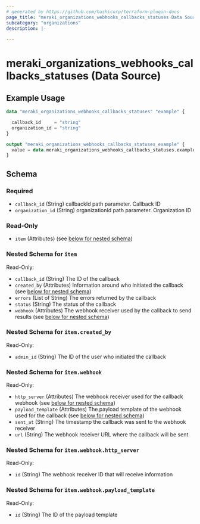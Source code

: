 ```yaml
---
# generated by https://github.com/hashicorp/terraform-plugin-docs
page_title: "meraki_organizations_webhooks_callbacks_statuses Data Source - terraform-provider-meraki"
subcategory: "organizations"
description: |-
  
---
```


# meraki_organizations_webhooks_callbacks_statuses (Data Source)



## Example Usage

```terraform
data "meraki_organizations_webhooks_callbacks_statuses" "example" {

  callback_id     = "string"
  organization_id = "string"
}

output "meraki_organizations_webhooks_callbacks_statuses_example" {
  value = data.meraki_organizations_webhooks_callbacks_statuses.example.item
}
```

<!-- schema generated by tfplugindocs -->
## Schema

### Required

- `callback_id` (String) callbackId path parameter. Callback ID
- `organization_id` (String) organizationId path parameter. Organization ID

### Read-Only

- `item` (Attributes) (see [below for nested schema](#nestedatt--item))

<a id="nestedatt--item"></a>
### Nested Schema for `item`

Read-Only:

- `callback_id` (String) The ID of the callback
- `created_by` (Attributes) Information around who initiated the callback (see [below for nested schema](#nestedatt--item--created_by))
- `errors` (List of String) The errors returned by the callback
- `status` (String) The status of the callback
- `webhook` (Attributes) The webhook receiver used by the callback to send results (see [below for nested schema](#nestedatt--item--webhook))

<a id="nestedatt--item--created_by"></a>
### Nested Schema for `item.created_by`

Read-Only:

- `admin_id` (String) The ID of the user who initiated the callback


<a id="nestedatt--item--webhook"></a>
### Nested Schema for `item.webhook`

Read-Only:

- `http_server` (Attributes) The webhook receiver used for the callback webhook (see [below for nested schema](#nestedatt--item--webhook--http_server))
- `payload_template` (Attributes) The payload template of the webhook used for the callback (see [below for nested schema](#nestedatt--item--webhook--payload_template))
- `sent_at` (String) The timestamp the callback was sent to the webhook receiver
- `url` (String) The webhook receiver URL where the callback will be sent

<a id="nestedatt--item--webhook--http_server"></a>
### Nested Schema for `item.webhook.http_server`

Read-Only:

- `id` (String) The webhook receiver ID that will receive information


<a id="nestedatt--item--webhook--payload_template"></a>
### Nested Schema for `item.webhook.payload_template`

Read-Only:

- `id` (String) The ID of the payload template
